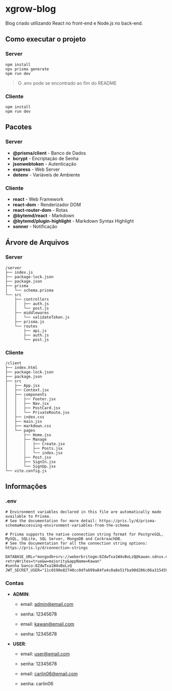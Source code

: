 # xgrow-blog

Blog criado utilizando React no front-end e Node.js no back-end.

##  Como executar o projeto

### Server
```
npm install
npx prisma generate
npm run dev
```
> O .env pode se encontrado ao fim do README

### Cliente
```
npm install
npm run dev
```
## Pacotes

### Server

- **@prisma/client** - Banco de Dados
- **bcrypt** - Encriptação de Senha
- **jsonwebtoken** - Autenticação
- **express** - Web Server
- **dotenv** - Variáveis de Ambiente

### Cliente

- **react** - Web Framework
- **react-dom** - Renderizador DOM
- **react-router-dom** - Rotas
- **@bytemd/react** - Markdown
- **@bytemd/plugin-highlight** - Markdown Syntax Highlight 
- **sonner** - Notificação

## Árvore de Arquivos

### Server
```
/server
├── index.js
├── package-lock.json
├── package.json
├── prisma
│   └── schema.prisma
└── src
    ├── controllers
    │   ├── auth.js
    │   └── post.js
    ├── middlewares
    │   └── validateToken.js
    ├── prisma.js
    └── routes
        ├── api.js
        ├── auth.js
        └── post.js
```

### Cliente

```
/client
├── index.html
├── package-lock.json
├── package.json
├── src
│   ├── App.jsx
│   ├── Context.jsx
│   ├── components
│   │   ├── Footer.jsx
│   │   ├── Nav.jsx
│   │   ├── PostCard.jsx
│   │   └── PrivateRoute.jsx
│   ├── index.css
│   ├── main.jsx
│   ├── markdown.css
│   └── pages
│       ├── Home.jsx
│       ├── Manage
│       │   ├── Create.jsx
│       │   ├── Posts.jsx
│       │   └── index.jsx
│       ├── Post.jsx
│       ├── SignIn.jsx
│       └── SignUp.jsx
└── vite.config.js
```

## Informações

### .env

```
# Environment variables declared in this file are automatically made available to Prisma.
# See the documentation for more detail: https://pris.ly/d/prisma-schema#accessing-environment-variables-from-the-schema

# Prisma supports the native connection string format for PostgreSQL, MySQL, SQLite, SQL Server, MongoDB and CockroachDB.
# See the documentation for all the connection string options: https://pris.ly/d/connection-strings

DATABASE_URL="mongodb+srv://weberbritogm:8ZdwTxa1W4vBoLzQ@kawan.sdnvx.mongodb.net/sample_mflix?retryWrites=true&w=majority&appName=Kawan"
#senha banco:8ZdwTxa1W4vBoLzQ
JWT_SECRET_USER="11c6590e82740cc0dfa699a84fa4c0a8e51fba90d206c06a3154590bd2a4e6d0"
```

### Contas

- **ADMIN**:
	- email: admin@email.com
	- senha: 12345678

    - email: kawan@email.com
    - senha: 12345678
- **USER**:
	- email: user@email.com
	- senha: 12345678

    - email: carlin06@email.com
    - senha: carlin06
